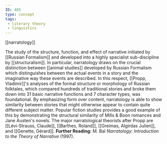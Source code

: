 ```yaml
---
ID: 485
type: concept
tags: 
 - literary theory
 - linguistics
---
```


[[narratology]]

 The study of
the structure, function, and effect of narrative initiated by [[Russian Formalism]] and developed into
a highly specialist sub-discipline by
[[structuralism]]. In
particular, narratology draws on the crucial distinction between
[[animal studies]]
developed by Russian Formalism which distinguishes between the actual
events in a story and the imaginative way these events are described. In
this respect, [[Propp, Vladimir]]'s analyses of the
formal structure or morphology of Russian folktales, which compared
hundreds of traditional stories and broke them down into 31 basic
narrative functions and 7 character types, was foundational. By
emphasizing form over content, narratology is able to show similarity
between stories that might otherwise appear to contain quite different
subject matter. Popular fiction studies provides a good example of this
by demonstrating the structural similarity of Mills & Boon romances and
Jane Austen's novels. The major narratological theorists after Propp are
[[Lévi-Strauss, Claude]],
[[Barthes, Roland]], [[Greimas, Algirdas Julien]], and [[Genette, Gérard]].
**Further Reading:** M. Bal *Narratology: Introduction to the Theory of
Narrative* (1997).

